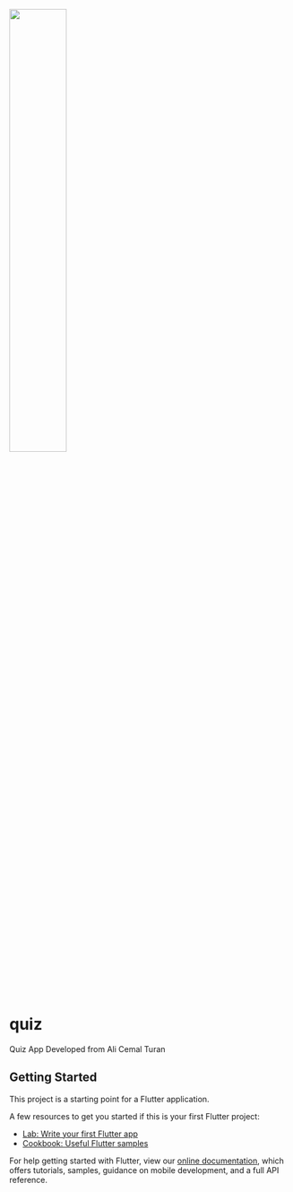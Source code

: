 [<img src="https://i.hizliresim.com/or0afa2.png" width="45%">](https://go.4vio.com/upload/xrecorder-07052022-114213-4a34q8j.mp4 "App Video")
# quiz

Quiz App Developed from Ali Cemal Turan


## Getting Started

This project is a starting point for a Flutter application.

A few resources to get you started if this is your first Flutter project:

- [Lab: Write your first Flutter app](https://flutter.dev/docs/get-started/codelab)
- [Cookbook: Useful Flutter samples](https://flutter.dev/docs/cookbook)

For help getting started with Flutter, view our
[online documentation](https://flutter.dev/docs), which offers tutorials,
samples, guidance on mobile development, and a full API reference.
